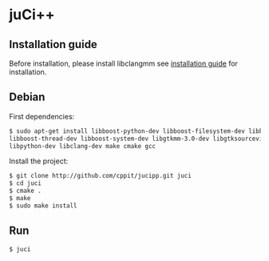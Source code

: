 # juCi++
## Installation guide ##
Before installation, please install libclangmm see [installation guide](http://github.com/cppit/libclangmm/blob/master/docs/install.md) for installation.
## Debian
First dependencies:
```sh
$ sudo apt-get install libboost-python-dev libboost-filesystem-dev libboost-log-dev libboost-test-dev 
libboost-thread-dev libboost-system-dev libgtkmm-3.0-dev libgtksourceview2.0-dev libgtksourceviewmm-3.0-dev
libpython-dev libclang-dev make cmake gcc
```
Install the project:
```sh
$ git clone http://github.com/cppit/jucipp.git juci
$ cd juci
$ cmake .
$ make
$ sudo make install
```
## Run
```sh
$ juci
```
